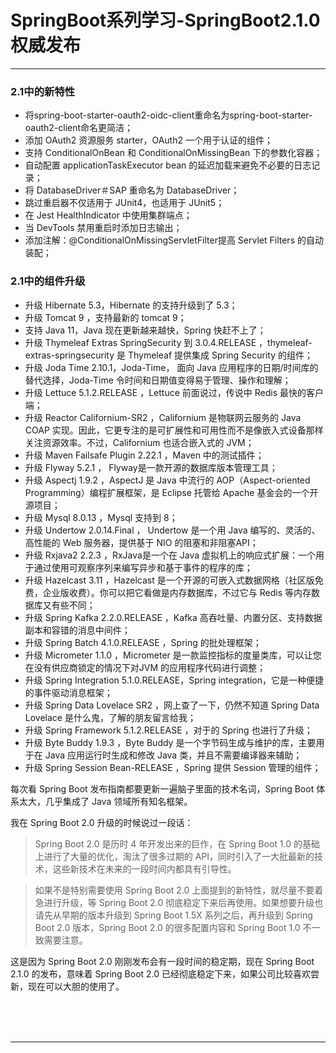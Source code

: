 # SpringBoot系列学习-SpringBoot2.1.0权威发布

---

### 2.1中的新特性

* 将spring-boot-starter-oauth2-oidc-client重命名为spring-boot-starter-oauth2-client命名更简洁；
* 添加 OAuth2 资源服务 starter，OAuth2 一个用于认证的组件；
* 支持 ConditionalOnBean 和 ConditionalOnMissingBean 下的参数化容器；
* 自动配置 applicationTaskExecutor bean 的延迟加载来避免不必要的日志记录；
* 将 DatabaseDriver＃SAP 重命名为 DatabaseDriver；
* 跳过重启器不仅适用于 JUnit4，也适用于 JUnit5；
* 在 Jest HealthIndicator 中使用集群端点；
* 当 DevTools 禁用重启时添加日志输出；
* 添加注解：@ConditionalOnMissingServletFilter提高 Servlet Filters 的自动装配；

### 2.1中的组件升级

* 升级 Hibernate 5.3，Hibernate 的支持升级到了 5.3；
* 升级 Tomcat 9 ，支持最新的 tomcat 9；
* 支持 Java 11，Java 现在更新越来越快，Spring 快赶不上了；
* 升级 Thymeleaf Extras SpringSecurity 到 3.0.4.RELEASE ，thymeleaf-extras-springsecurity 是 Thymeleaf 提供集成 Spring Security 的组件；
* 升级 Joda Time 2.10.1，Joda-Time， 面向 Java 应用程序的日期/时间库的替代选择，Joda-Time 令时间和日期值变得易于管理、操作和理解；
* 升级 Lettuce 5.1.2.RELEASE ，Lettuce 前面说过，传说中 Redis 最快的客户端；
* 升级 Reactor Californium-SR2 ，Californium 是物联网云服务的 Java COAP 实现。因此，它更专注的是可扩展性和可用性而不是像嵌入式设备那样关注资源效率。不过，Californium 也适合嵌入式的 JVM；
* 升级 Maven Failsafe Plugin 2.22.1 ，Maven 中的测试插件；
* 升级 Flyway 5.2.1 ， Flyway是一款开源的数据库版本管理工具；
* 升级 Aspectj 1.9.2 ，AspectJ 是 Java 中流行的 AOP（Aspect-oriented Programming）编程扩展框架，是 Eclipse 托管给 Apache 基金会的一个开源项目；
* 升级 Mysql 8.0.13 ，Mysql 支持到 8；
* 升级 Undertow 2.0.14.Final ， Undertow 是一个用 Java 编写的、灵活的、高性能的 Web 服务器，提供基于 NIO 的阻塞和非阻塞API；
* 升级 Rxjava2 2.2.3 ，RxJava是一个在 Java 虚拟机上的响应式扩展：一个用于通过使用可观察序列来编写异步和基于事件的程序的库；
* 升级 Hazelcast 3.11 ，Hazelcast 是一个开源的可嵌入式数据网格（社区版免费，企业版收费）。你可以把它看做是内存数据库，不过它与 Redis 等内存数据库又有些不同；
* 升级 Spring Kafka 2.2.0.RELEASE ，Kafka 高吞吐量、内置分区、支持数据副本和容错的消息中间件；
* 升级 Spring Batch 4.1.0.RELEASE ，Spring 的批处理框架；
* 升级 Micrometer 1.1.0 ，Micrometer 是一款监控指标的度量类库，可以让您在没有供应商锁定的情况下对JVM 的应用程序代码进行调整；
* 升级 Spring Integration 5.1.0.RELEASE，Spring integration，它是一种便捷的事件驱动消息框架；
* 升级 Spring Data Lovelace SR2 ，网上查了一下，仍然不知道 Spring Data Lovelace 是什么鬼，了解的朋友留言给我；
* 升级 Spring Framework 5.1.2.RELEASE ，对于的 Spring 也进行了升级；
* 升级 Byte Buddy 1.9.3 ，Byte Buddy 是一个字节码生成与维护的库，主要用于在 Java 应用运行时生成和修改 Java 类，并且不需要编译器来辅助；
* 升级 Spring Session Bean-RELEASE ，Spring 提供 Session 管理的组件；

每次看 Spring Boot 发布指南都要更新一遍脑子里面的技术名词，Spring Boot 体系太大，几乎集成了 Java 领域所有知名框架。

我在 Spring Boot 2.0 升级的时候说过一段话：

> Spring Boot 2.0 是历时 4 年开发出来的巨作，在 Spring Boot 1.0 的基础上进行了大量的优化，淘汰了很多过期的 API，同时引入了一大批最新的技术，这些新技术在未来的一段时间内都具有引导性。

> 如果不是特别需要使用 Spring Boot 2.0 上面提到的新特性，就尽量不要着急进行升级，等 Spring Boot 2.0 彻底稳定下来后再使用。如果想要升级也请先从早期的版本升级到 Spring Boot 1.5X 系列之后，再升级到 Spring Boot 2.0 版本，Spring Boot 2.0 的很多配置内容和 Spring Boot 1.0 不一致需要注意。

这是因为 Spring Boot 2.0 刚刚发布会有一段时间的稳定期，现在 Spring Boot 2.1.0 的发布，意味着 Spring Boot 2.0 已经彻底稳定下来，如果公司比较喜欢尝新，现在可以大胆的使用了。



<br/><br/><br/>

---

